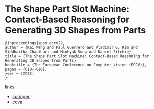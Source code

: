 # The Shape Part Slot Machine: Contact-Based Reasoning for Generating 3D Shapes from Parts

```
@inproceedings{spsm_eccv22,
author = {Kai Wang and Paul Guerrero and Vladimir G. Kim and Siddhartha Chaudhuri and Minhyuk Sung and Daniel Ritchie},
title = {The Shape Part Slot Machine: Contact-Based Reasoning for Generating 3D Shapes from Parts},
booktitle = {The European Conference on Computer Vision (ECCV)},
pages = {610--626},
year = {2022}
}
```

links
- [springer](https://link.springer.com/chapter/10.1007/978-3-031-20062-5_35)
- [ecva](https://www.ecva.net/papers/eccv_2022/papers_ECCV/html/7704_ECCV_2022_paper.php)
